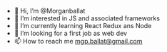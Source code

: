- 👋 Hi, I’m @Morganballat
- 👀 I’m interested in JS and associated frameworks
- 🌱 I’m currently learning React Redux ans Node
- 💞️ I’m looking for a first job as web dev 
- 📫 How to reach me mgp.ballat@gmail.com

<!---
Morganballat/Morganballat is a ✨ special ✨ repository because its `README.md` (this file) appears on your GitHub profile.
You can click the Preview link to take a look at your changes.
--->
